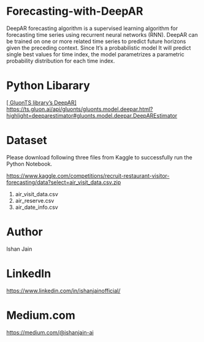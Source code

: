 # Forecasting-with-DeepAR

DeepAR forecasting algorithm is a supervised learning algorithm for forecasting time series using recurrent neural networks (RNN).
DeepAR can be trained on one or more related time series to predict future horizons given the preceding context. 
Since It’s a probabilistic model It will predict single best values for time index, the model parametrizes a parametric probability 
distribution for each time index. 


# Python Libarary 
[[ GluonTS library’s DeepAR]
](url)https://ts.gluon.ai/api/gluonts/gluonts.model.deepar.html?highlight=deeparestimator#gluonts.model.deepar.DeepAREstimator


# Dataset 
Please download following three files from Kaggle to successfully run the Python Notebook.

https://www.kaggle.com/competitions/recruit-restaurant-visitor-forecasting/data?select=air_visit_data.csv.zip

1) air_visit_data.csv
2) air_reserve.csv
3) air_date_info.csv


# Author
Ishan Jain
 
# LinkedIn
https://www.linkedin.com/in/ishanjainofficial/
 
# Medium.com
https://medium.com/@ishanjain-ai



 


